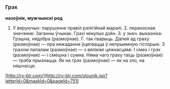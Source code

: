 ### Грэх
**назоўнік, мужчынскі род**

1. У веруючых: парушэнне правіл рэлігійнай маралі. 2. пераноснае значэнне: Заганны ўчынак. Грахі мінулых дзён. З. у знач. выказніка: Грэшна, нядобра (размоўнае). Г. так гварыць. Далей ад граху (размоўнае) — пра нежаданне ўцягвацца ў непрыемную гісторыю. З грахом папалам (размоўнае) — з вялікімі цяжкасцямі. І смех і грэх (размоўнае) — і смешна і сумна. Няма чаго граху таіць (размоўнае) — трэба прызнацца. Як на грэх (размоўнае) — як на зло, на няшчасце.

<a rel="author">[http://rv-blr.com/](http://rv-blr.com/slounik.jsp?letterId=0&maskId=0&pageId=751)</a>
